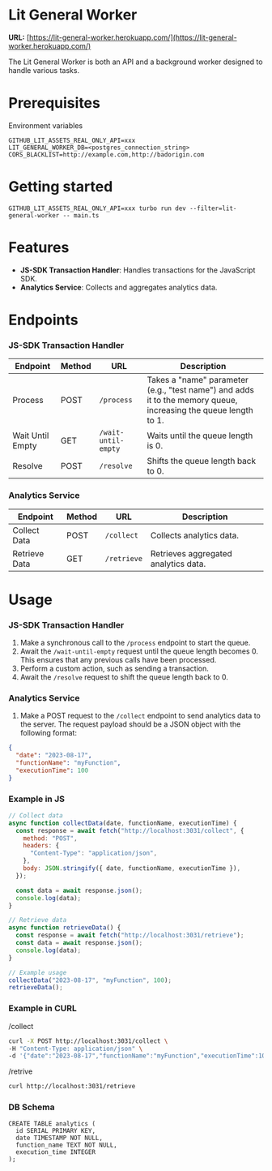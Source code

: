 # Lit General Worker

**URL:** [https://lit-general-worker.herokuapp.com/](https://lit-general-worker.herokuapp.com/)

The Lit General Worker is both an API and a background worker designed to handle various tasks.

# Prerequisites

Environment variables

```
GITHUB_LIT_ASSETS_REAL_ONLY_API=xxx
LIT_GENERAL_WORKER_DB=<postgres_connection_string>
CORS_BLACKLIST=http://example.com,http://badorigin.com

```

# Getting started

```
GITHUB_LIT_ASSETS_REAL_ONLY_API=xxx turbo run dev --filter=lit-general-worker -- main.ts
```

# Features

- **JS-SDK Transaction Handler**: Handles transactions for the JavaScript SDK.
- **Analytics Service**: Collects and aggregates analytics data.

# Endpoints

### JS-SDK Transaction Handler

| Endpoint         | Method | URL                 | Description                                                                                                     |
| ---------------- | ------ | ------------------- | --------------------------------------------------------------------------------------------------------------- |
| Process          | POST   | `/process`          | Takes a "name" parameter (e.g., "test name") and adds it to the memory queue, increasing the queue length to 1. |
| Wait Until Empty | GET    | `/wait-until-empty` | Waits until the queue length is 0.                                                                              |
| Resolve          | POST   | `/resolve`          | Shifts the queue length back to 0.                                                                              |

### Analytics Service

| Endpoint      | Method | URL         | Description                          |
| ------------- | ------ | ----------- | ------------------------------------ |
| Collect Data  | POST   | `/collect`  | Collects analytics data.             |
| Retrieve Data | GET    | `/retrieve` | Retrieves aggregated analytics data. |

# Usage

### JS-SDK Transaction Handler

1. Make a synchronous call to the `/process` endpoint to start the queue.
2. Await the `/wait-until-empty` request until the queue length becomes 0. This ensures that any previous calls have been processed.
3. Perform a custom action, such as sending a transaction.
4. Await the `/resolve` request to shift the queue length back to 0.

### Analytics Service

1. Make a POST request to the `/collect` endpoint to send analytics data to the server. The request payload should be a JSON object with the following format:

```json
{
  "date": "2023-08-17",
  "functionName": "myFunction",
  "executionTime": 100
}
```

### Example in JS

```js
// Collect data
async function collectData(date, functionName, executionTime) {
  const response = await fetch("http://localhost:3031/collect", {
    method: "POST",
    headers: {
      "Content-Type": "application/json",
    },
    body: JSON.stringify({ date, functionName, executionTime }),
  });

  const data = await response.json();
  console.log(data);
}

// Retrieve data
async function retrieveData() {
  const response = await fetch("http://localhost:3031/retrieve");
  const data = await response.json();
  console.log(data);
}

// Example usage
collectData("2023-08-17", "myFunction", 100);
retrieveData();
```

### Example in CURL

/collect

```bash
curl -X POST http://localhost:3031/collect \
-H "Content-Type: application/json" \
-d '{"date":"2023-08-17","functionName":"myFunction","executionTime":100}'
```

/retrive

```bash
curl http://localhost:3031/retrieve
```

### DB Schema

```
CREATE TABLE analytics (
  id SERIAL PRIMARY KEY,
  date TIMESTAMP NOT NULL,
  function_name TEXT NOT NULL,
  execution_time INTEGER
);
```
